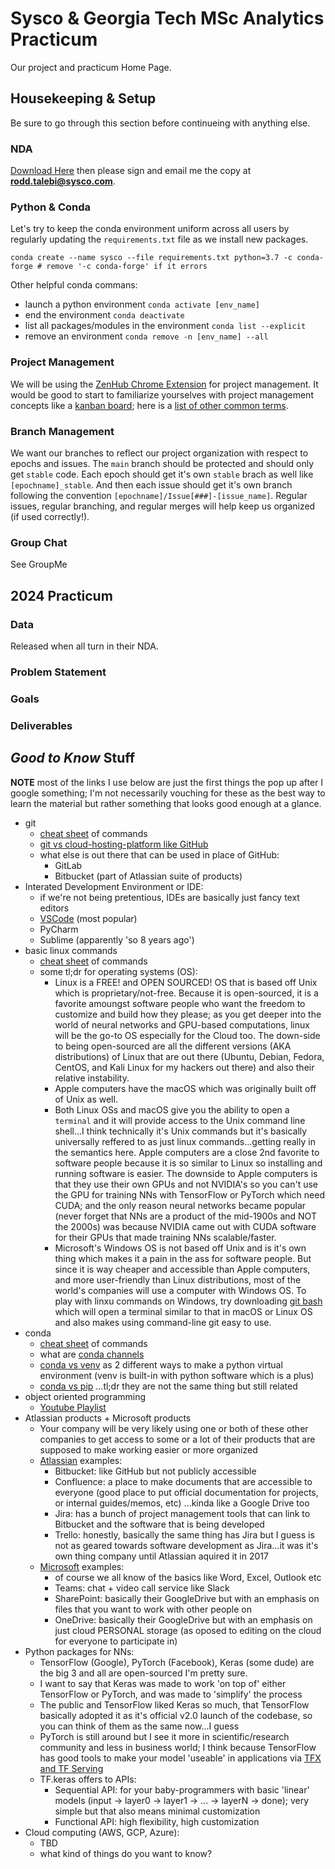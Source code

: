 # Sysco & Georgia Tech MSc Analytics Practicum
Our project and practicum Home Page.

## Housekeeping & Setup
Be sure to go through this section before continueing with anything else.


### NDA
[Download Here](https://drive.google.com/file/d/1eo_ZPF-mYmzVnSlCstSVyOqshNQhGOnu/view?usp=drive_link) then please sign and email me the copy at **rodd.talebi@sysco.com**.


### Python & Conda
Let's try to keep the conda environment uniform across all users by regularly updating the `requirements.txt` file as we install new packages.

```
conda create --name sysco --file requirements.txt python=3.7 -c conda-forge # remove '-c conda-forge' if it errors
```

Other helpful conda commans:
* launch a python environment `conda activate [env_name]`
* end the environment `conda deactivate`
* list all packages/modules in the environment `conda list --explicit`
* remove an environment `conda remove -n [env_name] --all`


### Project Management
We will be using the [ZenHub Chrome Extension](https://chromewebstore.google.com/detail/zenhub-for-github/ogcgkffhplmphkaahpmffcafajaocjbd?hl=en-US) for project management. It would be good to start to familiarize yourselves with project management concepts like a [kanban board](https://www.atlassian.com/agile/kanban); here is a [list of other common terms](https://www.indeed.com/career-advice/career-development/management-terms).


### Branch Management
We want our branches to reflect our project organization with respect to epochs and issues. The `main` branch should be protected and should only get `stable` code. Each epoch should get it's own `stable` brach as well like `[epochname]_stable`. And then each issue should get it's own branch following the convention `[epochname]/Issue[###]-[issue_name]`. Regular issues, regular branching, and regular merges will help keep us organized (if used correctly!).


### Group Chat
See GroupMe



## 2024 Practicum

### Data
Released when all turn in their NDA.


### Problem Statement


### Goals


### Deliverables


## *Good to Know* Stuff

**NOTE** most of the links I use below are just the first things the pop up after I google something; I'm not necessarily vouching for these as the best way to learn the material but rather something that looks good enough at a glance.

* git
  * [cheat sheet](https://education.github.com/git-cheat-sheet-education.pdf) of commands
  * [git vs cloud-hosting-platform like GitHub](https://www.theserverside.com/video/Git-vs-GitHub-What-is-the-difference-between-them)
  * what else is out there that can be used in place of GitHub:
    * GitLab
    * Bitbucket (part of Atlassian suite of products)
* Interated Development Environment or IDE:
  * if we're not being pretentious, IDEs are basically just fancy text editors
  * [VSCode](https://code.visualstudio.com/docs/python/python-quick-start) (most popular)
  * PyCharm
  * Sublime (apparently 'so 8 years ago')
* basic linux commands
  * [cheat sheet](https://www.geeksforgeeks.org/linux-commands-cheat-sheet/) of commands
  * some tl;dr for operating systems (OS):
    * Linux is a FREE! and OPEN SOURCED! OS that is based off Unix which is proprietary/not-free. Because it is open-sourced, it is a favorite amoungst software people who want the freedom to customize and build how they please; as you get deeper into the world of neural networks and GPU-based computations, linux will be the go-to OS especially for the Cloud too. The down-side to being open-sourced are all the different versions (AKA distributions) of Linux that are out there (Ubuntu, Debian, Fedora, CentOS, and Kali Linux for my hackers out there) and also their relative instability.
    * Apple computers have the macOS which was originally built off of Unix as well.
    * Both Linux OSs and macOS give you the ability to open a `terminal` and it will provide access to the Unix command line shell...I think technically it's Unix commands but it's basically universally reffered to as just linux commands...getting really in the semantics here. Apple computers are a close 2nd favorite to software people because it is so similar to Linux so installing and running software is easier. The downside to Apple computers is that they use their own GPUs and not NVIDIA's so you can't use the GPU for training NNs with TensorFlow or PyTorch which need CUDA; and the only reason neural networks became popular (never forget that NNs are a product of the mid-1900s and NOT the 2000s) was because NVIDIA came out with CUDA software for their GPUs that made training NNs scalable/faster.
    * Microsoft's Windows OS is not based off Unix and is it's own thing which makes it a pain in the ass for software people. But since it is way cheaper and accessible than Apple computers, and more user-friendly than Linux distributions, most of the world's companies will use a computer with Windows OS. To play with linxu commands on Windows, try downloading [git bash](https://git-scm.com/downloads) which will open a terminal similar to that in macOS or Linux OS and also makes using command-line git easy to use.
* conda
  * [cheat sheet](https://docs.conda.io/projects/conda/en/4.6.0/_downloads/52a95608c49671267e40c689e0bc00ca/conda-cheatsheet.pdf) of commands
  * what are [conda channels](https://docs.conda.io/projects/conda/en/latest/user-guide/concepts/channels.html)
  * [conda vs venv](https://vinayak-hegde.medium.com/choosing-between-venv-and-conda-fc60fcc89712) as 2 different ways to make a python virtual environment (venv is built-in with python software which is a plus)
  * [conda vs pip](https://www.reddit.com/r/Python/comments/w564g0/can_anyone_explain_the_differences_of_conda_vs_pip/) ...tl;dr they are not the same thing but still related
* object oriented programming
  * [Youtube Playlist](https://www.youtube.com/playlist?list=PL-osiE80TeTsqhIuOqKhwlXsIBIdSeYtc)
* Atlassian products + Microsoft products
  * Your company will be very likely using one or both of these other companies to get access to some or a lot of their products that are supposed to make working easier or more organized
  * [Atlassian](https://contegix.com/blog/guide-atlassian-product-suite) examples:
    * Bitbucket: like GitHub but not publicly accessible
    * Confluence: a place to make documents that are accessible to everyone (good place to put official documentation for projects, or internal guides/memos, etc) ...kinda like a Google Drive too
    * Jira: has a bunch of project management tools that can link to Bitbucket and the software that is being developed
    * Trello: honestly, basically the same thing has Jira but I guess is not as geared towards software development as Jira...it was it's own thing company until Atlassian aquired it in 2017
  * [Microsoft](https://icplan.com/office-365-a-definitive-guide-to-microsofts-enterprise-offerings/) examples:
    * of course we all know of the basics like Word, Excel, Outlook etc
    * Teams: chat + video call service like Slack
    * SharePoint: basically their GoogleDrive but with an emphasis on files that you want to work with other people on
    * OneDrive: basically their GoogleDrive but with an emphasis on just cloud PERSONAL storage (as oposed to editing on the cloud for everyone to participate in)
* Python packages for NNs:
  * TensorFlow (Google), PyTorch (Facebook), Keras (some dude) are the big 3 and all are open-sourced I'm pretty sure.
  * I want to say that Keras was made to work 'on top of' either TensorFlow or PyTorch, and was made to 'simplify' the process
  * The public and TensorFlow liked Keras so much, that TensorFlow basically adopted it as it's official v2.0 launch of the codebase, so you can think of them as the same now...I guess
  * PyTorch is still around but I see it more in scientific/research community and less in business world; I think because TensorFlow has good tools to make your model 'useable' in applications via [TFX and TF Serving](https://www.tensorflow.org/tfx/guide/serving)
  * TF.keras offers to APIs:
    * Sequential API: for your baby-programmers with basic 'linear' models (input -> layer0 -> layer1 -> ... -> layerN -> done); very simple but that also means minimal customization
    * Functional API: high flexibility, high customization
* Cloud computing (AWS, GCP, Azure):
  * TBD
  * what kind of things do you want to know?


